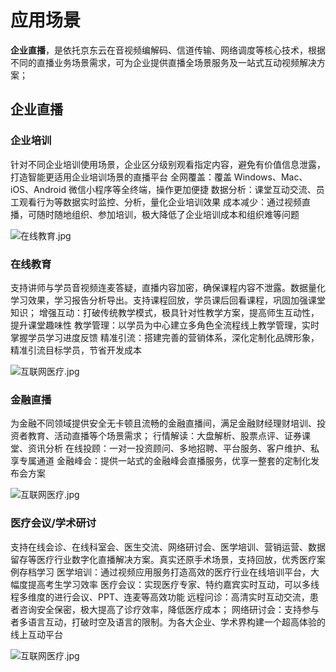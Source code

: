 # 应用场景

**企业直播**，是依托京东云在音视频编解码、信道传输、网络调度等核心技术，根据不同的直播业务场景需求，可为企业提供直播全场景服务及一站式互动视频解决方案；
  

## 企业直播  


### 企业培训

针对不同企业培训使用场景，企业区分级别观看指定内容，避免有价值信息泄露，打造智能更适用企业培训场景的直播平台
全网覆盖：覆盖 Windows、Mac、iOS、Android 微信小程序等全终端，操作更加便捷
数据分析：课堂互动交流、员工观看行为等数据实时监控、分析，量化企业培训效果
成本减少：通过视频直播，可随时随地组织、参加培训，极大降低了企业培训成本和组织难等问题

![在线教育.jpg](https://github.com/jdcloudcom/cn/blob/cn_enterprise_live/image/Enterprise-live/%E4%BC%81%E4%B8%9A%E5%9F%B9%E8%AE%AD.jpg)

### 在线教育

支持讲师与学员音视频连麦答疑，直播内容加密，确保课程内容不泄露。数据量化学习效果，学习报告分析导出。支持课程回放，学员课后回看课程，巩固加强课堂知识；
增强互动：打破传统教学模式，极具针对性教学方案，提高师生互动性，提升课堂趣味性
教学管理：以学员为中心建立多角色全流程线上教学管理，实时掌握学员学习进度反馈
精准引流：搭建完善的营销体系，深化定制化品牌形象，精准引流目标学员，节省开发成本

![互联网医疗.jpg](https://github.com/jdcloudcom/cn/blob/cn_enterprise_live/image/Enterprise-live/%E5%9C%A8%E7%BA%BF%E6%95%99%E8%82%B2.jpg)

### 金融直播

为金融不同领域提供安全无卡顿且流畅的金融直播间，满足金融财经理财培训、投资者教育、活动直播等个场景需求；
行情解读：大盘解析、股票点评、证券课堂、资讯分析
在线投顾：一对一投资顾问、多地招聘、平台服务、客户维护、私享专属通道
金融峰会：提供一站式的金融峰会直播服务，优享一整套的定制化发布会方案

![互联网医疗.jpg](https://github.com/jdcloudcom/cn/blob/cn_enterprise_live/image/Enterprise-live/%E5%9C%A8%E7%BA%BF%E9%87%91%E8%9E%8D.jpg)

### 医疗会议/学术研讨

支持在线会诊、在线科室会、医生交流、网络研讨会、医学培训、营销运营、数据留存等医疗行业数字化直播解决方案。真实还原手术场景，支持回放，优秀医疗案例存档学习
医学培训：通过视频应用服务打造高效的医疗行业在线培训平台，大幅度提高考生学习效率
医疗会议：实现医疗专家、特约嘉宾实时互动，可以多线程多维度的进行会议、PPT、连麦等高效功能
远程问诊：高清实时互动交流，患者咨询安全保密，极大提高了诊疗效率，降低医疗成本；
网络研讨会：支持参与者多语言互动，打破时空及语言的限制。为各大企业、学术界构建一个超高体验的线上互动平台


![互联网医疗.jpg](https://github.com/jdcloudcom/cn/blob/cn_enterprise_live/image/Enterprise-live/%E7%BD%91%E7%BB%9C%E7%A0%94%E8%AE%A8%E4%BC%9A.jpg)
